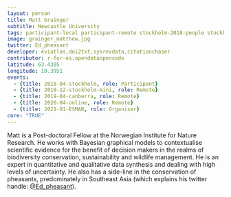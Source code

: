 ```yaml
---
layout: person
title: Matt Grainger
subtitle: Newcastle University
tags: participant-local participant-remote stockholm-2018-people stockholm-mini-2018-people canberra-2019-people stockholm-2018-local stockholm-mini-2018-remote canberra-2019-remote online-2020-people online-2020-remote ESMAR-2021-organiser ESMAR-2021-people
image: grainger_matthew.jpg
twitter: Ed_pheasant
developer: eviatlas,doi2txt,sysrevdata,citationchaser
contributor: r-for-es,opendataopencode
latitude: 63.4305
longitude: 10.3951
events:
  - {title: 2018-04-stockholm, role: Participant}
  - {title: 2018-12-stockholm-mini, role: Remote}
  - {title: 2019-04-canberra, role: Remote}
  - {title: 2020-04-online, role: Remote}
  - {title: 2021-01-ESMAR, role: Organiser}
core: "TRUE"
---
```

Matt is a Post-doctoral Fellow at the Norwegian Institute for Nature Research. He works with Bayesian graphical models to contextualise scientific evidence for the benefit of decision makers in the realms of biodiversity conservation, sustainability and wildlife management. He is an expert in quantitative and qualitative data synthesis and dealing with high levels of uncertainty. He also has a side-line in the conservation of pheasants, predominately in Southeast Asia (which explains his twitter handle: <a href="https://twitter.com/Ed_pheasant" title="Twitter" target="_blank" rel="noopener">@Ed_pheasant</a>).